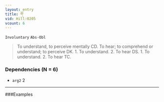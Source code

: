 ```yaml
---
layout: entry
title: གོ་
vid: Hill:0205
vcount: 6
---
```

`Involuntary` `Abs-Obl`
> To understand, to perceive mentally CD\.
 To hear; to comprehend or understand; to perceive DK\.
 1\.
 To understand\.
 2\.
 To hear DS\.
 1\.
 To understand\.
 2\.
 To hear TC\.

### Dependencies (N = 6)
* `arg2` 2

---

###Examples



